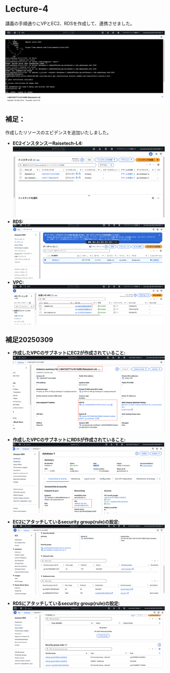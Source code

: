 # Lecture-4

講義の手順通りにVPとEC2、RDSを作成して、連携させました。

![db out](L4-screenshot2.png)

## 補足：
作成したリソースのエビデンスを追加いたしました。
* **EC2インスタンスーRaisetech-L4:**
![db out](L4-screenshot3.png)
* **RDS:**
![db out](L4-screenshot4.png)
* **VPC:**
![db out](L4-screenshot5.png)


## 補足20250309
* **作成したVPCのサブネットにEC2が作成されていること:**
![db out](L4-screenshot6.png)

* **作成したVPCのサブネットにRDSが作成されていること:**
![db out](L4-screenshot7.png)

* **EC2にアタッチしているsecurity group(rule)の設定:**
![db out](L4-screenshot8.png)

* **RDSにアタッチしているsecurity group(rule)の設定:**
![db out](L4-screenshot9.png)

